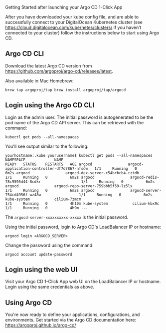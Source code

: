 Getting Started after launching your Argo CD 1-Click App

After you have downloaded your kube config file, and are able to successfully connect to your DigitalOcean Kubernetes cluster (see https://cloud.digitalocean.com/kubernetes/clusters/ if you haven’t connected to your cluster) follow the instructions below to start using Argo CD.

## Argo CD CLI

Download the latest Argo CD version from https://github.com/argoproj/argo-cd/releases/latest.

Also available in Mac Homebrew:

`brew tap argoproj/tap
brew install argoproj/tap/argocd`

## Login using the Argo CD CLI

Login as the admin user. The initial password is autogenerated to be the pod name of the Argo CD API server. This can be retrieved with the command:

`kubectl get pods --all-namespaces`

You'll see output similar to the following: 

`yourhostname:.kube yourusername$ kubectl get pods --all-namespaces
NAMESPACE             NAME                                           READY   STATUS    RESTARTS   AGE
argocd                argocd-application-controller-df7d7867-nfsdw   1/1     Running   0          6m2s
argocd                argocd-dex-server-c54bcbcb4-rztdb              1/1     Running   0          6m2s
argocd                argocd-redis-78c9595d44-8cdkr                  1/1     Running   0          6m2s
argocd                argocd-repo-server-759bbb5f59-lz5lx            1/1     Running   0          6m2s
argocd                argocd-server-754cd4956f-wz48w                 1/1     Running   0          6m2s
kube-system           cilium-7zmcm                                   1/1     Running   0          4h10m
kube-system           cilium-kbx9c                                   1/1     Running   0          4h9m
...`

The `argocd-server-xxxxxxxxxx-xxxxx` is the initial password. 

Using the initial password, login to Argo CD's LoadBalancer IP or hostname:

`argocd login <ARGOCD_SERVER>`

Change the password using the command:

`argocd account update-password`

## Login using the web UI

Visit your Argo CD 1-Click App web UI on the LoadBalancer IP or hostname. Login using the same credentials as above. 

## Using Argo CD 

You're now ready to define your applications, configurations, and environments. Get started via the Argo CD documentation here: https://argoproj.github.io/argo-cd/
